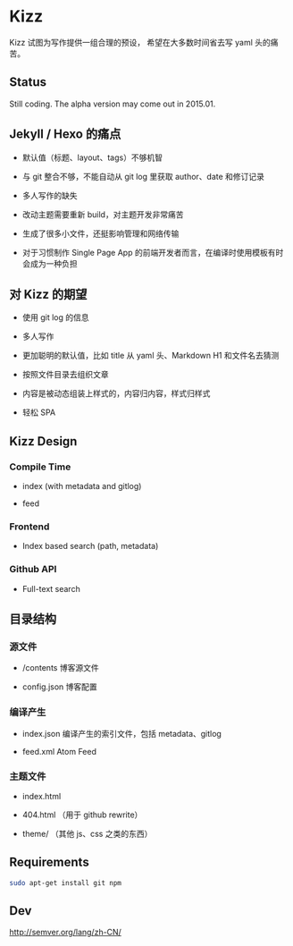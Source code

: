 # Kizz

Kizz 试图为写作提供一组合理的预设，
希望在大多数时间省去写 yaml 头的痛苦。

## Status

Still coding. The alpha version may come out in 2015.01.

## Jekyll / Hexo 的痛点

- 默认值（标题、layout、tags）不够机智

- 与 git 整合不够，不能自动从 git log 里获取 author、date 和修订记录

- 多人写作的缺失

- 改动主题需要重新 build，对主题开发非常痛苦

- 生成了很多小文件，还挺影响管理和网络传输

- 对于习惯制作 Single Page App 的前端开发者而言，在编译时使用模板有时会成为一种负担

## 对 Kizz 的期望

- 使用 git log 的信息

- 多人写作

- 更加聪明的默认值，比如 title 从 yaml 头、Markdown H1 和文件名去猜测

- 按照文件目录去组织文章

- 内容是被动态组装上样式的，内容归内容，样式归样式

- 轻松 SPA

## Kizz Design

### Compile Time

- index (with metadata and gitlog)

- feed

### Frontend

- Index based search (path, metadata)

### Github API

- Full-text search

## 目录结构

### 源文件

- /contents 博客源文件

- config.json 博客配置

### 编译产生

- index.json 编译产生的索引文件，包括 metadata、gitlog

- feed.xml Atom Feed

### 主题文件

- index.html

- 404.html （用于 github rewrite）

- theme/ （其他 js、css 之类的东西）


## Requirements

```bash
sudo apt-get install git npm
```

## Dev

http://semver.org/lang/zh-CN/
